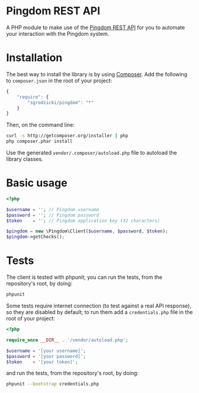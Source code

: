 Pingdom REST API
================

A PHP module to make use of the [Pingdom REST API](http://www.pingdom.com/services/api-documentation-rest/) for you to automate your interaction with the Pingdom system.

Installation
============

The best way to install the library is by using [Composer](http://getcomposer.org). Add the following to `composer.json` in the root of your project:

``` javascript
{ 
    "require": {
        "sgrodzicki/pingdom": "*"
    }
}
```

Then, on the command line:

``` bash
curl -s http://getcomposer.org/installer | php
php composer.phar install
```

Use the generated `vendor/.composer/autoload.php` file to autoload the library classes.

Basic usage
===================

```php
<?php

$username = ''; // Pingdom username
$password = ''; // Pingdom password
$token    = ''; // Pingdom application key (32 characters)

$pingdom = new \Pingdom\Client($username, $password, $token);
$pingdom->getChecks();
```

Tests
=====

The client is tested with phpunit; you can run the tests, from the repository's root, by doing:

``` bash
phpunit
```

Some tests require internet connection (to test against a real API response), so they are disabled by default; to run them add a `credentials.php` file in the root of your project:

```php
<?php

require_once __DIR__ . '/vendor/autoload.php';

$username = '[your username]';
$password = '[your password]';
$token    = '[your token]';
```

and run the tests, from the repository's root, by doing:

``` bash
phpunit --bootstrap credentials.php
```